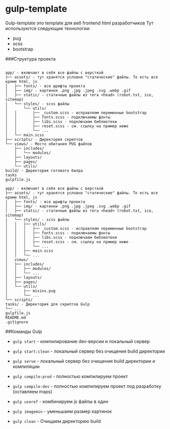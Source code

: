 # gulp-template

Gulp-template это template для веб frontend html разработчиков
Тут используются следующие технологии:
- pug
- scss
- bootstrap

###Структура проекта
```

app/ - включает в себя все файлы с версткой
├── assets/ - тут хранятся условно "статические" файлы. То есть все кроме html, js
│   ├── fonts/ - все шрифты проекта
│   ├── img/ - картинки .png .jpg .jpeg .svg .webp .gif
│   ├── static/ - статичные файлы из тега <head> (robot.txt, ico, sitemap)
│   └── styles/ - scss файлы
│       └── utils/
│   │       ├── _custom.scss - исправляем переменные bootstrap
│   │       ├── fonts.scss - подключаемы фонты
│   │       ├── libs.scss - подключаем библиотеки
│   │       ├── reset.scss - см. ссылку на пример ниже
│   │       └── ...
│   └── main.scss
├── scripts/ - Директория скриптов
└── views/ - Место обитания PUG файлов
    ├── includes/
    │   └── modules/
    ├── layouts/
    ├── pages/
    └── utils/
build/ - Директория готового билда
tasks
gulpfile.js

app/ - включает в себя все файлы с версткой 
├── assets/ - тут хранятся условно "статические" файлы. То есть все кроме html, js
│   ├── fonts/ - все шрифты проекта
│   ├── img/ - картинки .png .jpg .jpeg .svg .webp .gif
│   ├── static/ - статичные файлы из тега <head> (robot.txt, ico, sitemap) 
│   └── styles/ - scss файлы
│   │   ├── utils/
│   │   │   ├── _custom.scss - исправляем переменные bootstrap
│   │   │   ├── fonts.scss - подключаемы фонты
│   │   │   ├── libs.scss - подключаем библиотеки
│   │   │   ├── reset.scss - см. ссылку на пример ниже
│   │   │   └── ...
│   │   ├── main.scss
│   │   └── ...
│   views/
│   ├── includes/
│   │   ├── modules/
│   │   └── ...
│   ├── layouts/
│   ├── pages/
│   └── utils/
│       ├── mixins.pug
│       └── ...
└── scripts/
tasks/ - Директория для скриптов Gulp
└── ...
gulpfile.js 
README.md
.gitignore
```
##Команды Gulp

<!-- - `gulp watch` - смотрим за изменением всех файлов
- `gulp watch:html` - смотрим за изменением pug файлов
- `gulp watch:css` - смотрим за изменением scss файлов
- `gulp watch:pages` - смотрим за изменением html+css файлов
- `gulp watch:js` - смотрим за изменением js файлов -->

- `gulp start` - компилирование dev-версии и локальный сервер
- `gulp start:clean` - локальный сервер без очищения build директории

- `gulp serve` - локальный сервер без очищения build директории и компиляции

- `gulp compile:prod` - полностью компилируем проект
- `gulp compile:dev` - полностью компилируем проект под разработку (оставляем maps)
- `gulp useref` - комбинируем js файлы в один
- `gulp imagemin` - уменьшаем размер картинок

- `gulp clean` - Очищаем директорию build

[comment]: <> (Gulp template is a template for web html developers!)

[comment]: <> (It includes)

[comment]: <> (1. pug)

[comment]: <> (2. scss)

[comment]: <> (3. Bootstrap)